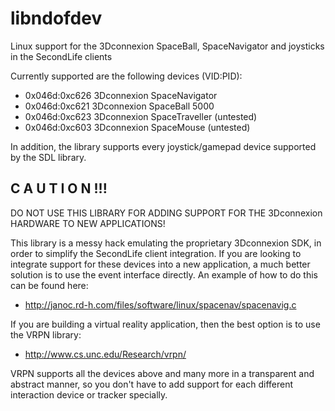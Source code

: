 libndofdev
==========

Linux support for the 3Dconnexion SpaceBall, SpaceNavigator and joysticks in the SecondLife clients

Currently supported are the following devices (VID:PID):

  * 0x046d:0xc626   3Dconnexion SpaceNavigator
  * 0x046d:0xc621   3Dconnexion SpaceBall 5000
  * 0x046d:0xc623   3Dconnexion SpaceTraveller (untested)
  * 0x046d:0xc603   3Dconnexion SpaceMouse (untested)

In addition, the library supports every joystick/gamepad device supported by the SDL library.


C A U T I O N !!!
-----------------

DO NOT USE THIS LIBRARY FOR ADDING SUPPORT FOR THE 3Dconnexion HARDWARE TO NEW APPLICATIONS!

This library is a messy hack emulating the proprietary 3Dconnexion SDK, in order to simplify the SecondLife 
client integration. If you are looking to integrate support for these devices into a new application, 
a much better solution is to use the event interface directly. An example of how to do this can be found
here: 
  * http://janoc.rd-h.com/files/software/linux/spacenav/spacenavig.c

If you are building a virtual reality application, then the best option is to use the VRPN library: 
  * http://www.cs.unc.edu/Research/vrpn/
  
VRPN supports all the devices above and many more in a transparent and abstract manner, so you don't have 
to add support for each different interaction device or tracker specially. 

